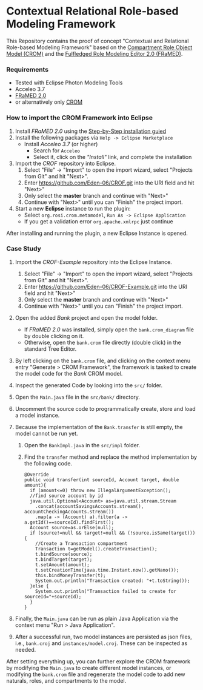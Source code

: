 # Contextual Relational Role-based Modeling Framework

This Repository contains the proof of concept "Contextual and Relational Role-based Modeling Framework" based on the [Compartment Role Object Model (CROM)](https://github.com/Eden-06/CROM) and the [Fulfledged Role Modeling Editor 2.0 (FRaMED)](https://github.com/Eden-06/FRaMED-2.0). 

### Requirements
* Tested with Eclipse Photon Modeling Tools
* Acceleo 3.7
* [FRaMED 2.0](https://github.com/Eden-06/FRaMED-2.0)
* or alternatively only [CROM](https://github.com/Eden-06/CROM)

### How to import the CROM Framework into Eclipse
1. Install *FRaMED 2.0* using the [Step-by-Step installation guied](https://github.com/Eden-06/FRaMED-2.0/wiki/Install)
2. Install the following packages via `Help -> Eclipse Marketplace`
    * Install *Acceleo 3.7* (or higher)
        * Search for `Acceleo`
        * Select it, click on the *"Install"* link, and complete the installation
3. Import the *CROF* repository into Eclipse.
    1. Select "File" -> "Import" to open the import wizard, select "Projects from Git" and hit "Next>".
    2. Enter <https://github.com/Eden-06/CROF.git> into the URI field and hit "Next>"
    3. Only select the **master** branch and continue with "Next>"
    4. Continue with "Next>" until you can "Finish" the project import.
4. Start a new **Eclipse** instance to run the plugin:
   * Select `org.rosi.crom.metamodel`, `Run As -> Eclipse Application`
   * If you get a validation error `org.apache.xmlrpc` just continue

After installing and running the plugin, a new Eclipse Instance is opened.

### Case Study

1. Import the *CROF-Example* repository into the Eclipse Instance.
    1. Select "File" -> "Import" to open the import wizard, select "Projects from Git" and hit "Next>".
    2. Enter <https://github.com/Eden-06/CROF-Example.git> into the URI field and hit "Next>"
    3. Only select the **master** branch and continue with "Next>"
    4. Continue with "Next>" until you can "Finish" the project import.
2. Open the added *Bank* project and open the model folder.
    * If *FRaMED 2.0* was installed, simply open the `bank.crom_diagram` file by double clicking on it.
    * Otherwise, open the `bank.crom` file directly (double click) in the standard Tree Editor.
3. By left clicking on the `bank.crom` file, and clicking on the context menu entry "Generate > CROM Framework", the framework is tasked to create the model code for the *Bank* CROM model.
4. Inspect the generated Code by looking into the `src/` folder.
5. Open the `Main.java` file in the `src/bank/` directory.
6. Uncomment the source code to programmatically create, store and load a model instance.
7. Because the implementation of the `Bank.transfer` is still empty, the model cannot be run yet.
    1. Open the `BankImpl.java` in the `src/impl` folder.
    2. Find the `transfer` method and replace the method implementation by the following code.

        ```{Java}
        @Override
        public void transfer(int sourceId, Account target, double amount){
          if (amount<=0) throw new IllegalArgumentException();
          //find source account by id
          java.util.Optional<Account> as=java.util.stream.Stream
            .concat(accountSavingsAccounts.stream(), accountCheckingAccounts.stream())
            .map(a -> (Account) a).filter(a -> a.getId()==sourceId).findFirst();
          Account source=as.orElse(null);
          if (source!=null && target!=null && (!source.isSame(target))){
            //Create a Transaction compartment
            Transaction t=getModel().createTransaction();
            t.bindSource(source);
            t.bindTarget(target);
            t.setAmount(amount);
            t.setCreationTime(java.time.Instant.now().getNano());
            this.bindMoneyTransfer(t);
            System.out.println("Transaction created: "+t.toString());
          }else {
            System.out.println("Transaction failed to create for sourceId="+sourceId);
          }
        }
        ```

8. Finally, the `Main.java` can be run as plain Java Application via the context menu "Run > Java Application".
9. After a successful run, two model instances are persisted as json files, i.e., `bank.croj` and `instances/model.croj`. These can be inspected as needed.

After setting everything up, you can further explore the CROM framework by modifying the `Main.java` to create different model instances, or modifying the `bank.crom` file and regenerate the model code to add new naturals, roles, and compartments to the model.


